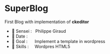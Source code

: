 # SuperBlog 
First Blog with implementation of **ckeditor**<br>

- 🥋 Sensei : &nbsp;                              Philippe Giraud
- 📅 Date : &nbsp;&nbsp;&nbsp;&nbsp;              
- 🥅 Goal : &nbsp;&nbsp;&nbsp;&nbsp;              Implement a template in wordpress
- 🔧 Skills : &nbsp;&nbsp;&nbsp;                  Wordpres HTML5

